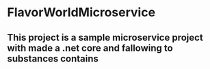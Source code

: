# FlavorWorldMicroservice 
This project is a sample microservice project with made a .net core and fallowing to substances contains
-  
